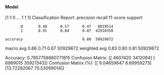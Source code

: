 #### Model
[1 1 0 ... 1 1 1]
Classification Report:
              precision    recall  f1-score   support

           0       0.40      0.57      0.47   8019514
           1       0.91      0.84      0.87  42910358

    accuracy                           0.80  50929872
   macro avg       0.66      0.71      0.67  50929872
weighted avg       0.83      0.80      0.81  50929872

Accuracy: 0.7957758660771815
Confusion Matrix:
[[ 4607420  3412094]
 [ 6989015 35921343]]
Confusion Matrix (%):
[[ 9.04659647  6.69959273]
 [13.72282067 70.53099014]]
